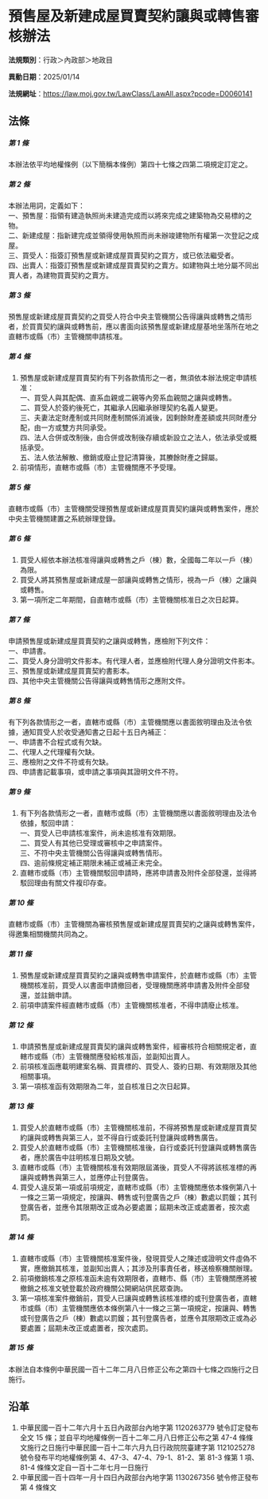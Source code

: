 # 預售屋及新建成屋買賣契約讓與或轉售審核辦法




**法規類別**：行政＞內政部＞地政目

**異動日期**：2025/01/14  

**法規網址**：https://law.moj.gov.tw/LawClass/LawAll.aspx?pcode=D0060141



## 法條
##### 第 1 條
本辦法依平均地權條例（以下簡稱本條例）第四十七條之四第二項規定訂定之。

##### 第 2 條
本辦法用詞，定義如下：  
一、預售屋：指領有建造執照尚未建造完成而以將來完成之建築物為交易標的之物。  
二、新建成屋：指新建完成並領得使用執照而尚未辦竣建物所有權第一次登記之成屋。  
三、買受人：指簽訂預售屋或新建成屋買賣契約之買方，或已依法繼受者。  
四、出賣人：指簽訂預售屋或新建成屋買賣契約之賣方。如建物與土地分屬不同出賣人者，為建物買賣契約之賣方。

##### 第 3 條
預售屋或新建成屋買賣契約之買受人符合中央主管機關公告得讓與或轉售之情形者，於買賣契約讓與或轉售前，應以書面向該預售屋或新建成屋基地坐落所在地之直轄市或縣（市）主管機關申請核准。

##### 第 4 條
1. 預售屋或新建成屋買賣契約有下列各款情形之一者，無須依本辦法規定申請核准：  
一、買受人與其配偶、直系血親或二親等內旁系血親間之讓與或轉售。  
二、買受人於簽約後死亡，其繼承人因繼承辦理契約名義人變更。  
三、夫妻法定財產制或共同財產制關係消滅後，因剩餘財產差額或共同財產分配，由一方或雙方共同承受。  
四、法人合併或改制後，由合併或改制後存續或新設立之法人，依法承受或概括承受。  
五、法人依法解散、撤銷或廢止登記清算後，其賸餘財產之歸屬。
1. 前項情形，直轄市或縣（市）主管機關應不予受理。

##### 第 5 條
直轄市或縣（市）主管機關受理預售屋或新建成屋買賣契約讓與或轉售案件，應於中央主管機關建置之系統辦理登錄。

##### 第 6 條
1. 買受人經依本辦法核准得讓與或轉售之戶（棟）數，全國每二年以一戶（棟）為限。
1. 買受人將其預售屋或新建成屋一部讓與或轉售之情形，視為一戶（棟）之讓與或轉售。
1. 第一項所定二年期間，自直轄市或縣（市）主管機關核准日之次日起算。

##### 第 7 條
申請預售屋或新建成屋買賣契約之讓與或轉售，應檢附下列文件：  
一、申請書。  
二、買受人身分證明文件影本。有代理人者，並應檢附代理人身分證明文件影本。  
三、預售屋或新建成屋買賣契約書影本。  
四、其他中央主管機關公告得讓與或轉售情形之應附文件。

##### 第 8 條
有下列各款情形之一者，直轄市或縣（市）主管機關應以書面敘明理由及法令依據，通知買受人於收受通知書之日起十五日內補正：  
一、申請書不合程式或有欠缺。  
二、代理人之代理權有欠缺。  
三、應檢附之文件不符或有欠缺。  
四、申請書記載事項，或申請之事項與其證明文件不符。

##### 第 9 條
1. 有下列各款情形之一者，直轄市或縣（市）主管機關應以書面敘明理由及法令依據，駁回申請：  
一、買受人已申請核准案件，尚未逾核准有效期限。  
二、買受人有其他已受理或審核中之申請案件。  
三、不符中央主管機關公告得讓與或轉售情形。  
四、逾前條規定補正期限未補正或補正未完全。
1. 直轄市或縣（市）主管機關駁回申請時，應將申請書及附件全部發還，並得將駁回理由有關文件複印存查。

##### 第 10 條
直轄市或縣（市）主管機關為審核預售屋或新建成屋買賣契約之讓與或轉售案件，得邀集相關機關共同為之。

##### 第 11 條
1. 預售屋或新建成屋買賣契約之讓與或轉售申請案件，於直轄市或縣（市）主管機關核准前，買受人以書面申請撤回者，受理機關應將申請書及附件全部發還，並註銷申請。
1. 前項申請案件經直轄市或縣（市）主管機關核准者，不得申請廢止核准。

##### 第 12 條
1. 申請預售屋或新建成屋買賣契約讓與或轉售案件，經審核符合相關規定者，直轄市或縣（市）主管機關應發給核准函，並副知出賣人。
1. 前項核准函應載明建案名稱、買賣標的、買受人、簽約日期、有效期限及其他相關事項。
1. 第一項核准函有效期限為二年，並自核准日之次日起算。

##### 第 13 條
1. 買受人於直轄市或縣（市）主管機關核准前，不得將預售屋或新建成屋買賣契約讓與或轉售與第三人，並不得自行或委託刊登讓與或轉售廣告。
1. 買受人於直轄市或縣（市）主管機關核准後，自行或委託刊登讓與或轉售廣告者，應於廣告中註明核准日期及文號。
1. 直轄市或縣（市）主管機關核准有效期限屆滿後，買受人不得將該核准標的再讓與或轉售與第三人，並應停止刊登廣告。
1. 買受人違反第一項或前項規定，直轄市或縣（市）主管機關應依本條例第八十一條之三第一項規定，按讓與、轉售或刊登廣告之戶（棟）數處以罰鍰；其刊登廣告者，並應令其限期改正或為必要處置；屆期未改正或處置者，按次處罰。

##### 第 14 條
1. 直轄市或縣（市）主管機關核准案件後，發現買受人之陳述或證明文件虛偽不實，應撤銷其核准，並副知出賣人；其涉及刑事責任者，移送檢察機關辦理。
1. 前項撤銷核准之原核准函未逾有效期限者，直轄市、縣（市）主管機關應將被撤銷之核准文號登載於政府機關公開網站供民眾查詢。
1. 第一項核准案件撤銷前，買受人已讓與或轉售該核准標的或刊登廣告者，直轄市或縣（市）主管機關應依本條例第八十一條之三第一項規定，按讓與、轉售或刊登廣告之戶（棟）數處以罰鍰；其刊登廣告者，並應令其限期改正或為必要處置；屆期未改正或處置者，按次處罰。

##### 第 15 條
本辦法自本條例中華民國一百十二年二月八日修正公布之第四十七條之四施行之日施行。

## 沿革
1. 中華民國一百十二年六月十五日內政部台內地字第 1120263779 號令訂定發布全文 15 條；並自平均地權條例一百十二年二月八日修正公布之第 47-4 條條文施行之日施行中華民國一百十二年六月九日行政院院臺建字第 1121025278 號令發布平均地權條例第 4、47-3、47-4、79-1、81-2、第 81-3 條第 1  項、81-4  條條文定自一百十二年七月一日施行
1. 中華民國一百十四年一月十四日內政部台內地字第 1130267356 號令修正發布第 4  條條文
